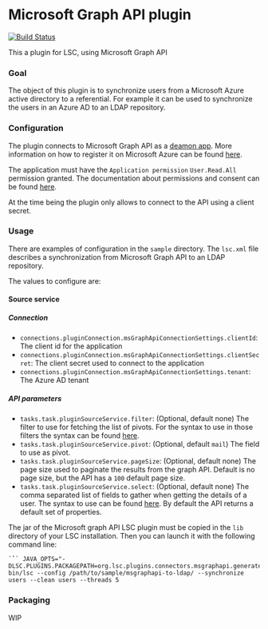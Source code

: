 # Microsoft Graph API plugin

[![Build Status](https://travis-ci.org/lsc-project/lsc-microsoft-graph-api-plugin.svg?branch=master)](https://travis-ci.org/lsc-project/lsc-microsoft-graph-api-plugin)

This a plugin for LSC, using Microsoft Graph API

### Goal

The object of this plugin is to synchronize users from a Microsoft Azure active directory to a referential.
For example it can be used to synchronize the users in an Azure AD to an LDAP repository.

### Configuration

The plugin connects to Microsoft Graph API as a [deamon app](https://docs.microsoft.com/en-us/azure/active-directory/develop/scenario-daemon-overview). More information on how to register it on Microsoft Azure can
be found [here](https://docs.microsoft.com/en-us/azure/active-directory/develop/scenario-daemon-app-registration).

The application must have the `Application permission` `User.Read.All` permission granted. The documentation about permissions and consent can be found [here](https://docs.microsoft.com/en-us/azure/active-directory/develop/v2-permissions-and-consent).

At the time being the plugin only allows to connect to the API using a client secret.

### Usage

There are examples of configuration in the `sample` directory. The `lsc.xml` file describes a synchronization from Microsoft Graph API to an LDAP repository.

The values to configure are:

#### Source service

##### Connection

  - `connections.pluginConnection.msGraphApiConnectionSettings.clientId`: The client id for the application
  - `connections.pluginConnection.msGraphApiConnectionSettings.clientSecret`: The client secret used to connect to the application
  - `connections.pluginConnection.msGraphApiConnectionSettings.tenant`: The  Azure AD  tenant

##### API parameters

  - `tasks.task.pluginSourceService.filter`: (Optional, default none) The filter to use for fetching the list of pivots. For the syntax to use in those filters the syntax can be found [here](https://docs.microsoft.com/en-us/graph/query-parameters#filter-parameter).
  - `tasks.task.pluginSourceService.pivot`: (Optional, default `mail`) The field to use as pivot.
  - `tasks.task.pluginSourceService.pageSize`: (Optional, default none) The page size used to paginate the results from the graph API. Default is no page size, but the API has a `100` default page size.
  - `tasks.task.pluginSourceService.select`: (Optional, default none) The comma separated list of fields to gather when getting the details of a user. The syntax to use can be found [here](https://docs.microsoft.com/en-us/graph/query-parameters#select-parameter). By default the API returns a default set of properties.

The jar of the Microsoft graph API LSC plugin must be copied in the `lib` directory of your LSC installation. Then you can launch it with the following command line:
```
`̀`` JAVA_OPTS="-DLSC.PLUGINS.PACKAGEPATH=org.lsc.plugins.connectors.msgraphapi.generated" bin/lsc --config /path/to/sample/msgraphapi-to-ldap/ --synchronize users --clean users --threads 5
```
### Packaging

WIP
